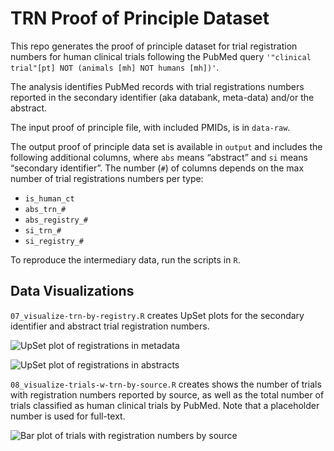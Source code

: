 
<!-- README.md is generated from README.Rmd. Please edit that file -->

# TRN Proof of Principle Dataset

This repo generates the proof of principle dataset for trial
registration numbers for human clinical trials following the PubMed
query `'"clinical trial"[pt] NOT (animals [mh] NOT humans [mh])'`.

The analysis identifies PubMed records with trial registrations numbers
reported in the secondary identifier (aka databank, meta-data) and/or
the abstract.

The input proof of principle file, with included PMIDs, is in
`data-raw`.

The output proof of principle data set is available in `output` and
includes the following additional columns, where `abs` means “abstract”
and `si` means “secondary identifier”. The number (`#`) of columns
depends on the max number of trial registrations numbers per type:

-   `is_human_ct`
-   `abs_trn_#`
-   `abs_registry_#`
-   `si_trn_#`
-   `si_registry_#`

To reproduce the intermediary data, run the scripts in `R`.

## Data Visualizations

`07_visualize-trn-by-registry.R` creates UpSet plots for the secondary
identifier and abstract trial registration numbers.

![UpSet plot of registrations in
metadata](output/2021-01-11_si-registrations.png "upset-si")

![UpSet plot of registrations in
abstracts](output/2021-01-11_abs-registrations.png "upset-abs")

`08_visualize-trials-w-trn-by-source.R` creates shows the number of
trials with registration numbers reported by source, as well as the
total number of trials classified as human clinical trials by PubMed.
Note that a placeholder number is used for full-text.

![Bar plot of trials with registration numbers by
source](output/2021-01-14_trials_w_trn_by_source.png "trials-tn")
